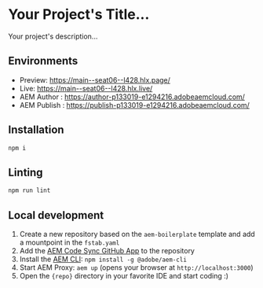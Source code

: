 # Your Project's Title...
Your project's description...

## Environments
- Preview: https://main--seat06--l428.hlx.page/
- Live: https://main--seat06--l428.hlx.live/
- AEM Author : https://author-p133019-e1294216.adobeaemcloud.com/
- AEM Publish : https://publish-p133019-e1294216.adobeaemcloud.com/

## Installation

```sh
npm i
```

## Linting

```sh
npm run lint
```

## Local development

1. Create a new repository based on the `aem-boilerplate` template and add a mountpoint in the `fstab.yaml`
1. Add the [AEM Code Sync GitHub App](https://github.com/apps/aem-code-sync) to the repository
1. Install the [AEM CLI](https://github.com/adobe/helix-cli): `npm install -g @adobe/aem-cli`
1. Start AEM Proxy: `aem up` (opens your browser at `http://localhost:3000`)
1. Open the `{repo}` directory in your favorite IDE and start coding :)
